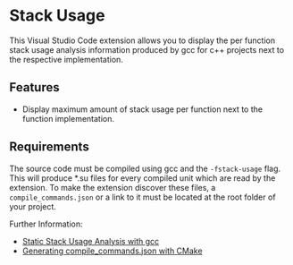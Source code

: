 # Stack Usage

This Visual Studio Code extension allows you to display the per function stack usage analysis information produced by gcc for c++ projects next to the respective implementation.

## Features

- Display maximum amount of stack usage per function next to the function implementation.

## Requirements

The source code must be compiled using gcc and the `-fstack-usage` flag.
This will produce \*.su files for every compiled unit which are read by the extension.
To make the extension discover these files, a `compile_commands.json` or a link to it must be located at the root folder of your project.

Further Information:

- [Static Stack Usage Analysis with gcc](https://gcc.gnu.org/onlinedocs/gnat_ugn/Static-Stack-Usage-Analysis.html)
- [Generating compile_commands.json with CMake](https://cmake.org/cmake/help/latest/variable/CMAKE_EXPORT_COMPILE_COMMANDS.html)

<!--
## Extension Settings

Include if your extension adds any VS Code settings through the `contributes.configuration` extension point.

For example:

This extension contributes the following settings:

- `myExtension.enable`: enable/disable this extension
- `myExtension.thing`: set to `blah` to do something

## Known Issues

Calling out known issues can help limit users opening duplicate issues against your extension.
-->
